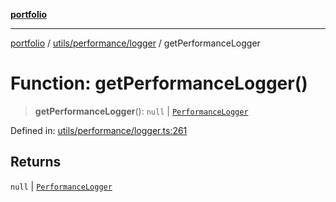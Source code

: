 [**portfolio**](../../../../README.md)

***

[portfolio](../../../../modules.md) / [utils/performance/logger](../README.md) / getPerformanceLogger

# Function: getPerformanceLogger()

> **getPerformanceLogger**(): `null` \| [`PerformanceLogger`](../classes/PerformanceLogger.md)

Defined in: [utils/performance/logger.ts:261](https://github.com/tnorlund/Portfolio/blob/3f625b839ff70865cd07f7d556932996f332a69d/portfolio/utils/performance/logger.ts#L261)

## Returns

`null` \| [`PerformanceLogger`](../classes/PerformanceLogger.md)
